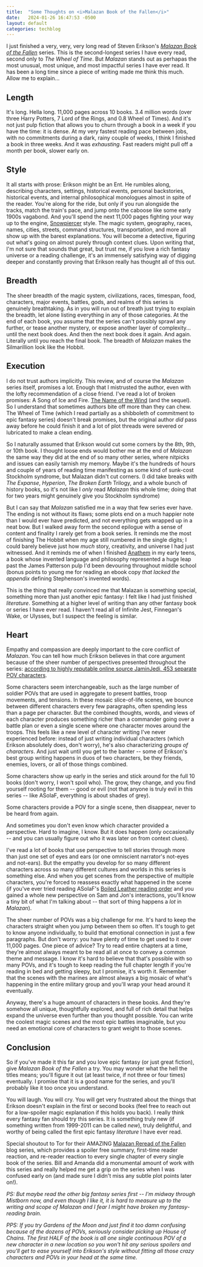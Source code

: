 ```yaml
---
title:  "Some Thoughts on <i>Malazan Book of the Fallen</i>"
date:   2024-01-26 16:47:53 -0500
layout: default
categories: techblog
---
```


I just finished a very, very, very long read of Steven Erikson's _[Malazan Book of the Fallen](https://en.wikipedia.org/wiki/Malazan_Book_of_the_Fallen)_ series. This is the second-longest series I have every read, second only to _The Wheel of Time_. But _Malazan_ stands out as perhapas the most unusual, most unique, and most impactful series I have ever read. It has been a long time since a piece of writing made me think this much. Allow me to explain...

<!-- readmore -->

## Length

It's long. Hella long. 11,000 pages across 10 books. 3.4 million words (over three Harry Potters, 7 Lord of the Rings, and 0.8 Wheel of Times). And it's not just pulp fiction that allows you to churn through a book in a week if you have the time: it is dense. At my very fastest reading pace between jobs, with no commitments during a dark, rainy couple of weeks, I think I finished a book in three weeks. And it was _exhausting_. Fast readers might pull off a month per book, slower early on.

## Style

It all starts with prose: Erikson might be an Ent. He rumbles along, describing characters, settings, historical events, personal backstories, historical events, and internal philosophical monologues almost in spite of the reader. You're along for the ride, but only if you run alongside the tracks, match the train's pace, and jump onto the caboose like some early 1900s vagabond. And you'll spend the next 11,000 pages fighting your way up to the engine, [Snowpiercer](https://en.wikipedia.org/wiki/Snowpiercer) style. The magic system, geography, races, names, cities, streets, command structures, transportation, and more all show up with the barest explanations. You will become a detective, figuring out what's going on almost purely through context clues. Upon writing that, I'm not sure that sounds that great, but trust me, if you love a rich fantasy universe or a reading challenge, it's an immensely satisfying way of digging deeper and constantly proving that Erikson really has thought all of this out.

## Breadth

The sheer breadth of the magic system, civilizations, races, timespan, food, characters, major events, battles, gods, and realms of this series is genuinely breathtaking. As in you will run out of breath just trying to explain the breadth, let alone listing everything in any of those categories. At the end of each book, you assume that the series can't possibly sprawl any further, or tease another mystery, or expose another layer of complexity... until the next book does. And then the next book does it again. And again. Literally until you reach the final book. The breadth of _Malazan_ makes the Silmarillion look like the Hobbit.

## Execution

I do not trust authors implicitly. This review, and of course the _Malazan_ series itself, promises a lot. Enough that I mistrusted the author, even with the lofty recommendation of a close friend. I've read a lot of broken promises: A Song of Ice and Fire. [The Name of the Wind](https://en.wikipedia.org/wiki/The_Name_of_the_Wind) (and the sequel). So I understand that sometimes authors bite off more than they can chew. The Wheel of Time (which I read partially as a shibboleth of commitment to epic fantasy series) doesn't break promises, but the original author _did_ pass away before he could finish it and a lot of plot threads were severed or lubricated to make a clean ending.

So I naturally assumed that Erikson would cut some corners by the 8th, 9th, or 10th book. I thought loose ends would bother me at the end of _Malazan_ the same way they did at the end of so many other series, where nitpicks and issues can easily tarnish my memory. Maybe it's the hundreds of hours and couple of years of reading time manifesting as some kind of sunk-cost Stockholm syndrome, but Malazan didn't cut corners. (I did take breaks with _The Expanse_, _Hyperion_, _The Broken Earth_ Trilogy, and a whole bunch of history books, so it's not like I _only_ read _Malazan_ this whole time; doing that for two years might genuinely give you Stockholm syndrome)

But I can say that _Malazan_ satisfied me in a way that few series ever have. The ending is not without its flaws; some plots end on a much happier note than I would ever have predicted, and not everything gets wrapped up in a neat bow. But I walked away form the second epilogue with a sense of content and finality I rarely get from a book series. It reminds me the most of finishing The Hobbit when my age still numbered in the single digits; I could barely believe just how _much_ story, creativity, and universe I had just witnessed. And it reminds me of when I finished [Anathem](https://en.wikipedia.org/wiki/Anathem) in my early teens, a book whose invented language and philosophy represented a huge leap past the James Patterson pulp I'd been devouring throughout middle school (bonus points to young me for reading an ebook copy _that lacked the appendix_ defining Stephenson's invented words).

This is the thing that really convinced me that Malazan is something special, something more than just another epic fantasy: I felt like I had just finished _literature_. Something at a higher level of writing than any other fantasy book or series I have ever read. I haven't read all of Infinite Jest, Finnegan's Wake, or Ulysses, but I suspect the feeling is similar.

## Heart

Empathy and compassion are deeply important to the core conflict of _Malazan_. You can tell how much Erikson believes in that core argument because of the sheer number of perspectives presented throughout the series: [according to highly reputable online source JaminJedi, 453 separate POV characters](https://old.reddit.com/r/Malazan/comments/ludjoj/how_many_povs/).

Some characters seem interchangeable, such as the large number of soldier POVs that are used in aggregate to present battles, troop movements, and tensions. In these mosaic slice-of-life scenes, we bounce between different characters every few paragraphs, often spending less than a page per character. But the combined thoughts, words, and views of each character produces something richer than a commander going over a battle plan or even a single scene where one character moves around the troops. This feels like a new level of character writing I've never experienced before: instead of just writing individual characters (which Erikson absolutely does, don't worry), he's also characterizing _groups of characters_. And just wait until you get to the banter -- some of Erikson's best group writing happens in duos of two characters, be they friends, enemies, lovers, or all of those things combined.

Some characters show up early in the series and stick around for the full 10 books (don't worry, I won't spoil who). The grow, they change, and you find yourself rooting for them -- good or evil (not that anyone is truly evil in this series -- like ASoIaF, everything is about shades of grey).

Some characters provide a POV for a single scene, then disappear, never to be heard from again.

And sometimes you don't even know which character provided a perspective. Hard to imagine, I know. But it does happen (only occasionally -- and you can usually figure out who it was later on from context clues).

I've read a lot of books that use perspective to tell stories through more than just one set of eyes and ears (or one omniscient narrator's not-eyes and not-ears). But the empathy you develop for so many different characters across so many different cultures and worlds in this series is something else. And when you get scenes from the perspective of multiple characters, you're forced to reassess exactly what happened in the scene (if you've ever tried reading ASoIaF's [Boiled Leather reading order](https://old.reddit.com/r/asoiaf/comments/g7zksj/the_boiled_leather_reading_order_combining_a/) and you gained a whole new perspective on Sam and Jon's interactions, you'll know a tiny bit of what I'm talking about -- that sort of thing happens a _lot_ in _Malazan_).

The sheer number of POVs was a big challenge for me. It's hard to keep the characters straight when you jump between them so often.  It's tough to get to know anyone individually, to build that emotional connection in just a few paragraphs. But don't worry: you have plenty of time to get used to it over 11,000 pages. One piece of advice? Try to read entire chapters at a time, they're almost always meant to be read all at once to convey a common theme and message. I know it's hard to believe that that's possible with so many POVs, and it's tough to keep reading the full chapter length if you're reading in bed and getting sleepy, but I promise, it's worth it. Remember that the scenes with the marines are almost always a big mosaic of what's happening in the entire military group and you'll wrap your head around it eventually.

Anyway, there's a huge amount of characters in these books. And they're somehow all unique, thoughtfully explored, and full of rich detail that helps expand the universe even further than you thought possible. You can write the coolest magic scenes and the most epic battles imaginable, but you need an emotional core of characters to grant weight to those scenes.

## Conclusion

So if you've made it this far and you love epic fantasy (or just great fiction), give _Malazan Book of the Fallen_ a try. You may wonder what the hell the titles means; you'll figure it out (at least twice, if not three or four times) eventually. I promise that it is a good name for the series, and you'll probably like it too once you understand.

You will laugh. You will cry. You will get very frustrated about the things that Erikson doesn't explain in the first or second books (feel free to reach out for a low-spoiler magic explanation if this holds you back). I really think every fantasy fan should try this series. It is something truly new (if something written from 1999-2011 can be called _new_), truly delightful, and worthy of being called the first epic fantasy _literature_ I have ever read.

Special shoutout to Tor for their AMAZING [Malazan Reread of the Fallen](https://reactormag.com/columns/malazan-reread-of-the-fallen/) blog series, which provides a spoiler free summary, first-time reader reaction, and re-reader reaction to every single chapter of every single book of the series. Bill and Amanda did a monumental amount of work with this series and really helped me get a grip on the series when I was confused early on (and made sure I didn't miss any subtle plot points later on!).

_PS: But maybe read the other big fantasy series first -- I'm midway through Mistborn now, and even though I like it, it is hard to measure up to the writing and scope of Malazan and I fear I might have broken my fantasy-reading brain._

_PPS: If you try Gardens of the Moon and just find it too damn confusing because of the dozens of POVs, seriously consider picking up House of Chains. The first HALF of the book is all one single continuous POV of a new character in a new location so you won't hit any serious spoilers and you'll get to ease yourself into Erikson's style without fitting all those crazy characters and POVs in your head at the same time._
